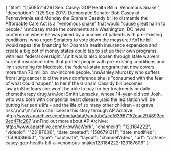{
    "title": "[1508521429] Sen. Casey: GOP Health Bill a 'Venomous Snake'",
    "description": "(25 Sep 2017) Democratic Senator Bob Casey of Pennsylvania said Monday the Graham Cassidy bill to dismantle the Affordable Care Act is a \"venomous snake\" that would \"cause great harm to people.\" \r\nCasey made the comments at a Washington, DC news conference where he was joined by a number of patients with pre-existing conditions, who urged Senators to vote down the measure.\r\nThe bill would repeal the financing for Obama's health insurance expansion and create a big pot of money states could tap to set up their own programs, with less federal oversight. \r\nIt would also loosen through state waivers current insurance rules that protect people with pre-existing conditions and limit spending for Medicaid, the federal-state program that now covers more than 70 million low-income people.  \r\nAshley Murosky who suffers from lung cancer told the news conference she is \"consumed with the fear of what could happen\" to her if the Graham Cassidy bill becomes law.\r\nShe fears she won't be able to pay for her treatments or daily chemotherapy drug.\r\nJodi Smith Lemacks, whose 14-year-old son Josh, who was born with congenital heart disease ,said the legislation will be putting her son's life - and the life of so many other children - at grave risk.\r\n\r\n\r\nYou can license this story through AP Archive: http:\/\/www.aparchive.com\/metadata\/youtube\/cef63967152cac294893ec9ed47fc287 \r\nFind out more about AP Archive: http:\/\/www.aparchive.com\/HowWeWork",
    "channelid": "123184222",
    "videoid": "123187606",
    "date_created": "1506791311",
    "date_modified": "1508436650",
    "type": "captivate",
    "layout": "channelVideo",
    "url": "\/c1\/sen-casey-gop-health-bill-a-venomous-snake\/123184222-123187606"
}